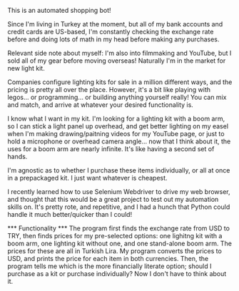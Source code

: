 This is an automated shopping bot! 

Since I'm living in Turkey at the moment, but all of my bank accounts and credit cards are US-based, I'm constantly checking the exchange rate before and doing lots of math in my head before making any purchases. 

Relevant side note about myself: I'm also into filmmaking and YouTube, but I sold all of my gear before moving overseas! Naturally I'm in the market for new light kit.

Companies configure lighting kits for sale in a million different ways, and the pricing is pretty all over the place. However, it's a bit like playing with legos... or programming... or building anything yourself really! You can mix and match, and arrive at whatever your desired functionality is. 

I know what I want in my kit. I'm looking for a lighting kit with a boom arm, so I can stick a light panel up overhead, and get better lighting on my easel when I'm making drawing/paitning videos for my YouTube page, or just to hold a microphone or overhead  camera angle... now that I think about it, the uses for a boom arm are nearly infinite. It's like having a second set of hands.

I'm agnostic as to whether I purchase these items individually, or all at once in a prepackaged kit. I just want whatever is cheapest.

I recently learned how to use Selenium Webdriver to drive my web browser, and thought that this would be a great project to test out my automation skills on. It's pretty rote, and repetitive, and I had a hunch that Python could handle it much better/quicker than I could! 

*** Functionality ***
The program first finds the exchange rate from USD to TRY, then finds prices for my pre-selected options: one lighitng kit with a boom arm, one lighting kit without one, and one stand-alone boom arm. The prices for these are all in Turkish Lira. My program converts the prices to USD, and prints the price for each item in both currencies. Then, the program tells me which is the more financially literate option; should I purchase as a kit or purchase individually? Now I don't have to think about it.
